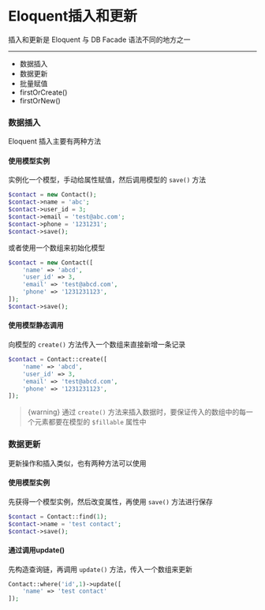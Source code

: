 # Eloquent插入和更新

插入和更新是 Eloquent 与 DB Facade 语法不同的地方之一

----

- 数据插入
- 数据更新
- 批量赋值
- firstOrCreate()
- firstOrNew()

### 数据插入

Eloquent 插入主要有两种方法

#### 使用模型实例

实例化一个模型，手动给属性赋值，然后调用模型的 `save()` 方法

```PHP
$contact = new Contact();
$contact->name = 'abc';
$contact->user_id = 3;
$contact->email = 'test@abc.com';
$contact->phone = '1231231';
$contact->save();
```

或者使用一个数组来初始化模型

```PHP
$contact = new Contact([
    'name' => 'abcd',
    'user_id' => 3,
    'email' => 'test@abcd.com',
    'phone' => '1231231123',
]);
$contact->save();
```

#### 使用模型静态调用

向模型的 `create()` 方法传入一个数组来直接新增一条记录

```PHP
$contact = Contact::create([
    'name' => 'abcd',
    'user_id' => 3,
    'email' => 'test@abcd.com',
    'phone' => '1231231123',
]);
```

> {warning} 通过 `create()` 方法来插入数据时，要保证传入的数组中的每一个元素都要在模型的 `$fillable` 属性中

### 数据更新

更新操作和插入类似，也有两种方法可以使用

#### 使用模型实例

先获得一个模型实例，然后改变属性，再使用 `save()` 方法进行保存

```PHP
$contact = Contact::find(1);
$contact->name = 'test contact';
$contact->save();
```

#### 通过调用update()

先构造查询链，再调用 `update()` 方法，传入一个数组来更新

```PHP
Contact::where('id',1)->update([
    'name' => 'test contact'
]);
```